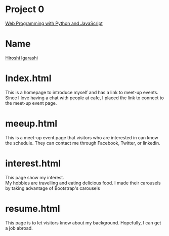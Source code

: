 # Project 0  
[Web Programming with Python and JavaScript](https://www.edx.org/course/cs50s-web-programming-with-python-and-javascript)

# Name  
[Hiroshi Igarashi](https://www.facebook.com/hiroshibook)

# Index.html  
This is a homepage to introduce myself and has a link to meet-up events.  
Since I love having a chat with people at cafe, I placed the link to connect to the meet-up event page.  

# meeup.html  
This is a meet-up event page that visitors who are interested in can know the schedule.
They can contact me through Facebook, Twitter, or linkedin.

# interest.html
This page show my interest.   
My hobbies are travelling and eating delicious food. I made their carousels by taking advantage of Bootstrap's carousels

# resume.html
This page is to let visitors know about my background.
Hopefully, I can get a job abroad.
